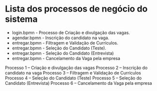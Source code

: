 # Lista dos processos de negócio do sistema

* login.bpmn - Processo de Criação e divulgação das vagas.
* agendar.bpmn - Inscrição do candidato na vaga.
* entregar.bpmn - Filtragem e Validação de Currículos.
* entregar.bpmn - Seleção do Candidato (Teste).
* entregar.bpmn - Seleção do Candidato (Entrevista)
* entregar.bpmn - Cancelamento da Vaga pela empresa


 Processo 1 – Criação e divulgação das vagas
Processo 2 – Inscrição do candidato na vaga
Processo 3 – Filtragem e Validação de Currículos
Processo 4 – Seleção do Candidato (Teste)
Processo 5 – Seleção do Candidato (Entrevista)
Processo 6 – Cancelamento da Vaga pela empresa